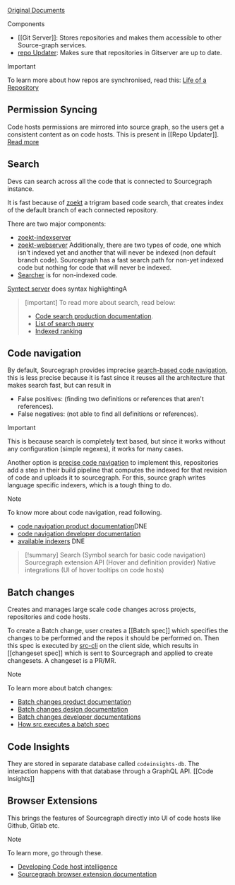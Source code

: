 [Original Documents](https://sourcegraph.com/github.com/sourcegraph/sourcegraph/-/blob/doc/dev/background-information/architecture/index.md)

Components
- [[Git Server]]: Stores repositories and makes them accessible to other Source-graph services.
- [repo Updater](https://sourcegraph.com/github.com/sourcegraph/sourcegraph/-/blob/cmd/gitserver/README.md): Makes sure that repositories in Gitserver are up to date.
  
> [!important]
> To learn more about how repos are synchronised, read this: [Life of a Repository](https://sourcegraph.com/github.com/sourcegraph/sourcegraph/-/blob/doc/dev/background-information/architecture/life-of-a-repository.md)

## Permission Syncing
Code hosts permissions are mirrored into source graph, so the users get a consistent content as on code hosts. This is present in [[Repo Updater]]. [Read more](https://sourcegraph.com/github.com/sourcegraph/sourcegraph/-/blob/doc/admin/permissions/syncing.md)

## Search
Devs can search across all the code that is connected to Sourcegraph instance.

It is fast because of [zoekt](https://github.com/sourcegraph/zoekt) a trigram based code search, that creates index of the default branch of each connected repository.

There are two major components:
- [zoekt-indexserver](https://sourcegraph.com/github.com/sourcegraph/zoekt/-/tree/cmd/zoekt-sourcegraph-indexserver)
- [zoekt-webserver](https://sourcegraph.com/github.com/sourcegraph/zoekt/-/tree/cmd/zoekt-webserver)
Additionally, there are two types of code, one which isn't indexed yet and another that will never be indexed (non default branch code). Sourcegraph has a fast search path for non-yet indexed code but nothing for code that will never be indexed.
- [Searcher](https://github.com/sourcegraph/sourcegraph/blob/main/cmd/searcher/README.md) is for non-indexed code.

[Syntect server](https://github.com/sourcegraph/sourcegraph/tree/main/docker-images/syntax-highlighter) does syntax highlightingA

>[important]
>To read more about search, read below:
> - [Code search production documentation](https://sourcegraph.com/github.com/sourcegraph/sourcegraph/-/blob/doc/code_search/index.md).
> - [List of search query](https://sourcegraph.com/github.com/sourcegraph/sourcegraph/-/blob/doc/dev/background-information/architecture/life-of-a-search-query.md)
> - [Indexed ranking](https://sourcegraph.com/github.com/sourcegraph/sourcegraph/-/blob/doc/dev/background-information/architecture/indexed-ranking.md)

## Code navigation
By default, Sourcegraph provides imprecise [search-based code navigation](https://sourcegraph.com/github.com/sourcegraph/sourcegraph/-/blob/doc/code_navigation/explanations/search_based_code_navigation.md), this is less precise because it is fast since it reuses all the architecture that makes search fast, but can result in
- False positives: (finding two definitions or references that aren't references).
- False negatives: (not able to find all definitions or references).
>[!important]
>This is because search is completely text based, but since it works without any configuration (simple regexes), it works for many cases.

Another option is [precise code navigation](https://sourcegraph.com/github.com/sourcegraph/sourcegraph/-/blob/doc/code_navigation/explanations/precise_code_navigation.md) to implement this, repositories add a step in their build pipeline that computes the indexed for that revision of code and uploads it to sourcegraph. For this, source graph writes language specific indexers, which is a tough thing to do.

> [!Note]
> To know more about code navigation, read following.
> - [code navigation product documentation](https://sourcegraph.com/github.com/sourcegraph/sourcegraph/-/blob/doc/code_navigation/index.md)DNE
> - [code navigation developer documentation](https://sourcegraph.com/github.com/sourcegraph/sourcegraph/-/blob/doc/dev/background-information/codeintel/index.md)
> - [available indexers](https://sourcegraph.com/github.com/sourcegraph/sourcegraph/-/blob/doc/code_navigation/references/indexers.md) DNE

> [!summary]
> Search (Symbol search for basic code navigation)
> Sourcegraph extension API (Hover and definition provider)
> Native integrations (UI of hover tooltips on code hosts)

## Batch changes
Creates and manages large scale code changes across projects, repositories and code hosts.

To create a Batch change, user creates a [[Batch spec]] which specifies the changes to be performed and the repos it should be performed on. Then this spec is executed by [src-cli](https://sourcegraph.com/github.com/sourcegraph/sourcegraph/-/blob/doc/dev/background-information/architecture/index.md#src-cli) on the client side, which results in [[changeset spec]] which is sent to Sourcegraph and applied to create changesets. A changeset is a PR/MR.

> [!note]
> To learn more about batch changes:
> - [Batch changes product documentation]()
> - [Batch changes design documentation]()
> - [Batch changes developer documentations]()
> - [How src executes a batch spec]()

## Code Insights
They are stored in separate database called `codeinsights-db`. The interaction happens with that database through a GraphQL API. [[Code Insights]]

## Browser Extensions
This brings the features of Sourcegraph directly into UI of code hosts like Github, Gitlab etc.

> [!note]
> To learn more, go through these.
> - [Developing Code host intelligence](https://sourcegraph.com/github.com/sourcegraph/sourcegraph/-/blob/doc/dev/background-information/web/code_host_integrations.md)
> - [Sourcegraph browser extension documentation]()



